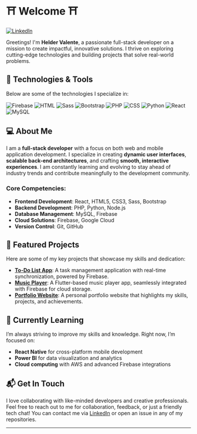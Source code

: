 # ⛩️ Welcome ⛩️

[![LinkedIn](https://img.shields.io/badge/LinkedIn-0077B5?style=for-the-badge&logo=linkedin&logoColor=white)](https://www.linkedin.com/in/helder-valente-408a88248/)

Greetings! I'm **Helder Valente**, a passionate full-stack developer on a mission to create impactful, innovative solutions. I thrive on exploring cutting-edge technologies and building projects that solve real-world problems.

## 🚀 Technologies & Tools

Below are some of the technologies I specialize in:

<div style="display: inline-block">
    <img align="center" alt="Firebase" src="https://img.shields.io/badge/Firebase-FFCA28?style=for-the-badge&logo=firebase&logoColor=white" />
    <img align="center" alt="HTML" src="https://img.shields.io/badge/HTML5-E34F26?style=for-the-badge&logo=html5&logoColor=white" />
    <img align="center" alt="Sass" src="https://img.shields.io/badge/Sass-CC6699?style=for-the-badge&logo=sass&logoColor=white" />
    <img align="center" alt="Bootstrap" src="https://img.shields.io/badge/Bootstrap-563D7C?style=for-the-badge&logo=bootstrap&logoColor=white" />
    <img align="center" alt="PHP" src="https://img.shields.io/badge/PHP-777BB4?style=for-the-badge&logo=php&logoColor=white" />
    <img align="center" alt="CSS" src="https://img.shields.io/badge/CSS3-1572B6?style=for-the-badge&logo=css3&logoColor=white" />
    <img align="center" alt="Python" src="https://img.shields.io/badge/Python-14354C?style=for-the-badge&logo=python&logoColor=white" />
    <img align="center" alt="React" src="https://img.shields.io/badge/React-20232A?style=for-the-badge&logo=react&logoColor=61DAFB" />
    <img align="center" alt="MySQL" src="https://img.shields.io/badge/MySQL-00000F?style=for-the-badge&logo=mysql&logoColor=white" />
</div>

## 💻 About Me

I am a **full-stack developer** with a focus on both web and mobile application development. I specialize in creating **dynamic user interfaces**, **scalable back-end architectures**, and crafting **smooth, interactive experiences**. I am constantly learning and evolving to stay ahead of industry trends and contribute meaningfully to the development community.

### Core Competencies:
- **Frontend Development**: React, HTML5, CSS3, Sass, Bootstrap
- **Backend Development**: PHP, Python, Node.js
- **Database Management**: MySQL, Firebase
- **Cloud Solutions**: Firebase, Google Cloud
- **Version Control**: Git, GitHub

## 📂 Featured Projects

Here are some of my key projects that showcase my skills and dedication:

- **[To-Do List App](https://github.com/stahfeyto/ToDo)**: A task management application with real-time synchronization, powered by Firebase.  
- **[Music Player](https://github.com/stahfeyto/music-player)**: A Flutter-based music player app, seamlessly integrated with Firebase for cloud storage.  
- **[Portfolio Website](https://github.com/stahfeyto/portfolio)**: A personal portfolio website that highlights my skills, projects, and achievements.

## 🌱 Currently Learning

I’m always striving to improve my skills and knowledge. Right now, I’m focused on:
- **React Native** for cross-platform mobile development
- **Power BI** for data visualization and analytics
- **Cloud computing** with AWS and advanced Firebase integrations

## 📬 Get In Touch

I love collaborating with like-minded developers and creative professionals. Feel free to reach out to me for collaboration, feedback, or just a friendly tech chat! You can contact me via [LinkedIn](https://www.linkedin.com/in/helder-valente-408a88248/) or open an issue in any of my repositories.

---

